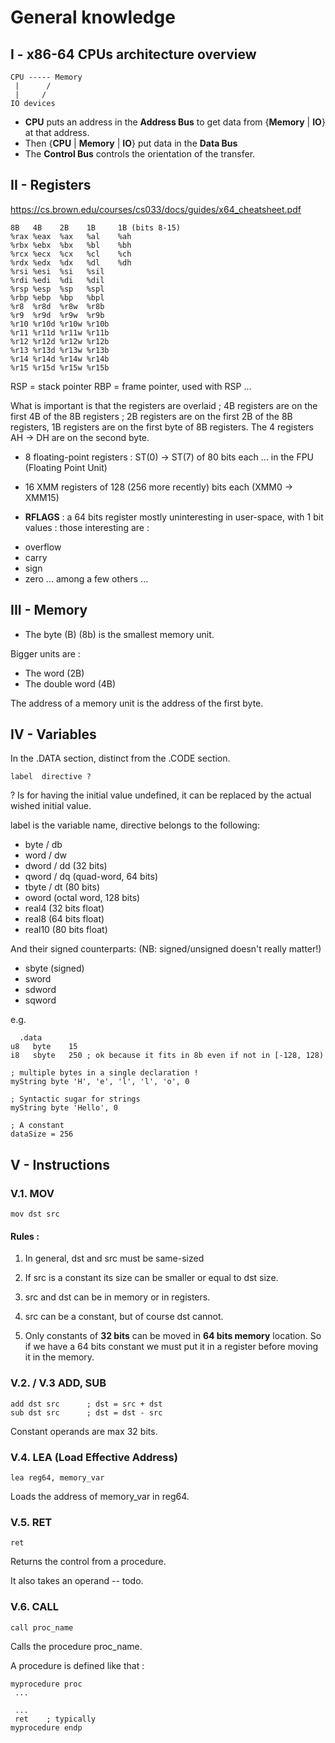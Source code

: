 # General knowledge 

## I - x86-64 CPUs architecture overview

```
CPU ----- Memory
 |      / 
 |     /    
IO devices
```

- **CPU** puts an address in the **Address Bus** to get data from {**Memory** | **IO**} at that address. 
- Then {**CPU** | **Memory** | **IO**} put data in the **Data Bus**
- The **Control Bus** controls the orientation of the transfer.

## II - Registers 

https://cs.brown.edu/courses/cs033/docs/guides/x64_cheatsheet.pdf

```
8B   4B    2B    1B     1B (bits 8-15)
%rax %eax  %ax   %al    %ah
%rbx %ebx  %bx   %bl    %bh
%rcx %ecx  %cx   %cl    %ch
%rdx %edx  %dx   %dl    %dh
%rsi %esi  %si   %sil 
%rdi %edi  %di   %dil 
%rsp %esp  %sp   %spl
%rbp %ebp  %bp   %bpl 
%r8  %r8d  %r8w  %r8b 
%r9  %r9d  %r9w  %r9b 
%r10 %r10d %r10w %r10b 
%r11 %r11d %r11w %r11b 
%r12 %r12d %r12w %r12b 
%r13 %r13d %r13w %r13b 
%r14 %r14d %r14w %r14b 
%r15 %r15d %r15w %r15b
```

RSP = stack pointer 
RBP = frame pointer, used with RSP ...

What is important is that the registers are overlaid ; 4B registers are on the first 
4B of the 8B registers ; 2B registers are on the first 2B of the 8B registers, 1B registers 
are on the first byte of 8B registers. The 4 registers AH -> DH are on the second byte.

+ 8 floating-point registers : ST(0) -> ST(7) of 80 bits each 
... in the FPU (Floating Point Unit)

+ 16 XMM registers of 128 (256 more recently) bits each (XMM0 -> XMM15)

+ **RFLAGS** : a 64 bits register mostly uninteresting in user-space, 
with 1 bit values : those interesting are :

- overflow
- carry 
- sign 
- zero 
... among a few others ... 

## III - Memory

- The byte (B) (8b) is the smallest memory unit. 

Bigger units are : 
- The word (2B) 
- The double word (4B)

The address of a memory unit is the address of the first byte.

## IV - Variables

In the .DATA section, distinct from the .CODE section.

```
label  directive ?
```

? Is for having the initial value undefined, 
it can be replaced by the actual wished initial value. 

label is the variable name, directive belongs to the following:
 
- byte / db
- word / dw
- dword / dd (32 bits)
- qword / dq (quad-word, 64 bits)
- tbyte / dt (80 bits)
- oword (octal word, 128 bits)
- real4 (32 bits float)
- real8 (64 bits float)
- real10 (80 bits float)

And their signed counterparts: (NB: signed/unsigned doesn't really matter!)

- sbyte (signed)
- sword
- sdword
- sqword

e.g. 

```
  .data
u8   byte    15
i8   sbyte   250 ; ok because it fits in 8b even if not in [-128, 128)

; multiple bytes in a single declaration !
myString byte 'H', 'e', 'l', 'l', 'o', 0    

; Syntactic sugar for strings          
myString byte 'Hello', 0

; A constant 
dataSize = 256
```

## V - Instructions 

### V.1. MOV 

```
mov dst src
```

#### Rules : 

1) In general, dst and src must be same-sized

2) If src is a constant its size can be smaller or equal to dst size. 

3) src and dst can be in memory or in registers. 

4) src can be a constant, but of course dst cannot.

5) Only constants of **32 bits** can be moved in **64 bits memory** location.
So if we have a 64 bits constant we must put it in a register before moving it in the memory.

### V.2. / V.3 ADD, SUB 

```
add dst src      ; dst = src + dst 
sub dst src      ; dst = dst - src 
```

Constant operands are max 32 bits.

### V.4. LEA (Load Effective Address)

```
lea reg64, memory_var
```

Loads the address of memory_var in reg64.

### V.5. RET

```
ret 
```

Returns the control from a procedure. 

It also takes an operand -- todo.

### V.6. CALL 

```
call proc_name
```

Calls the procedure proc_name. 

A procedure is defined like that : 

```
myprocedure proc
 ...
 
 ...
 ret    ; typically
myprocedure endp
```


